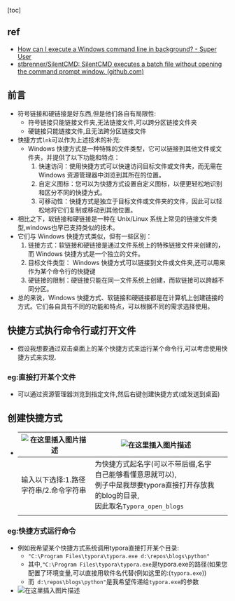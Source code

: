 [toc]

## ref

- [How can I execute a Windows command line in background? - Super User](https://superuser.com/questions/198525/how-can-i-execute-a-windows-command-line-in-background)
- [stbrenner/SilentCMD: SilentCMD executes a batch file without opening the command prompt window. (github.com)](https://github.com/stbrenner/SilentCMD)

## 前言

- 符号链接和硬链接是好东西,但是他们各自有局限性:
  - 符号链接只能链接文件夹,无法链接文件,可以跨分区链接文件夹
  - 硬链接只能链接文件,且无法跨分区链接文件
- 快捷方式`lnk`可以作为上述技术的补充:
  - Windows 快捷方式是一种特殊的文件类型，它可以链接到其他文件或文件夹，并提供了以下功能和特点：
    1. 快速访问：使用快捷方式可以快速访问目标文件或文件夹，而无需在 Windows 资源管理器中浏览到其所在的位置。
    2. 自定义图标：您可以为快捷方式设置自定义图标，以便更轻松地识别和区分不同的快捷方式。
    3. 可移动性：快捷方式是独立于目标文件或文件夹的文件，因此可以轻松地将它们复制或移动到其他位置。
- 相比之下，软链接和硬链接是一种在 Unix/Linux 系统上常见的链接文件类型,windows也早已支持类似的技术。
- 它们与 Windows 快捷方式类似，但有一些区别：
  1. 链接方式：软链接和硬链接是通过文件系统上的特殊链接文件来创建的，而 Windows 快捷方式是一个独立的文件。
  2. 目标文件类型： Windows 快捷方式可以链接到文件或文件夹,还可以用来作为某个命令行的快捷键
  3. 硬链接的限制：硬链接只能在同一文件系统上创建，而软链接可以跨越不同分区。
- 总的来说，Windows 快捷方式、软链接和硬链接都是在计算机上创建链接的方式。它们各自具有不同的功能和特点，可以根据不同的需求选择使用。

## 快捷方式执行命令行或打开文件

- 假设我想要通过双击桌面上的某个快捷方式来运行某个命令行,可以考虑使用快捷方式来实现.

### eg:直接打开某个文件

- 可以通过资源管理器浏览到指定文件,然后右键创建快捷方式(或发送到桌面)

## 创建快捷方式

- | ![在这里插入图片描述](https://img-blog.csdnimg.cn/c4b6c1e6f9a34d8d850fdd5457bf2321.png) | ![在这里插入图片描述](https://img-blog.csdnimg.cn/c7f1624f43da49628b295429062209cb.png) |      |
  | ------------------------------------------------------------ | ------------------------------------------------------------ | ---- |
  | 输入以下选择:1.路径字符串/2.命令字符串                       | 为快捷方式起名字(可以不带后缀,名字自己能够看懂意思就可以),<br />例子中是我想要typora直接打开存放我的blog的目录,<br />因此取名`Typora_open_blogs` |      |
  |                                                              |                                                              |      |

### eg:快捷方式运行命令

- 例如我希望某个快捷方式系统调用typora直接打开某个目录:
  - `"C:\Program Files\typora\typora.exe d:\repos\blogs\python"`
  - 其中,`"C:\Program Files\typora\typora.exe`是typora.exe的路径(如果您配置了环境变量,可以直接用软件名代替(例如这里的:(`typora.exe`))
  - 而` d:\repos\blogs\python"`是我希望传递给`typora.exe`的参数
- ![在这里插入图片描述](https://img-blog.csdnimg.cn/3cac44258a7b4cba938318cfb5865195.png)



